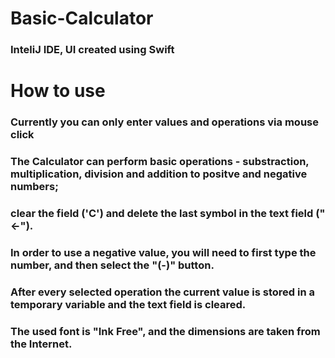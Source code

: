 # Basic-Calculator
### InteliJ IDE, UI created using Swift

# How to use
### Currently you can only enter values and operations via mouse click
### The Calculator can perform basic operations - substraction, multiplication, division and addition to positve and negative numbers;
### clear the field ('C') and delete the last symbol in the text field ("<-").
### In order to use a negative value, you will need to first type the number, and then select the "(-)" button.
### After every selected operation the current value is stored in a temporary variable and the text field is cleared.
### The used font is  "Ink Free", and the dimensions are taken from the Internet.
